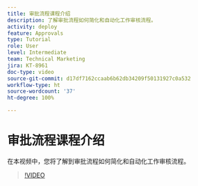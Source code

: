 ```yaml
---
title: 审批流程课程介绍
description: 了解审批流程如何简化和自动化工作审核流程。
activity: deploy
feature: Approvals
type: Tutorial
role: User
level: Intermediate
team: Technical Marketing
jira: KT-8961
doc-type: video
source-git-commit: d17df7162ccaab6b62db34209f50131927c0a532
workflow-type: ht
source-wordcount: '37'
ht-degree: 100%

---
```


# 审批流程课程介绍

在本视频中，您将了解到审批流程如何简化和自动化工作审核流程。

>[!VIDEO](https://video.tv.adobe.com/v/3436448/?quality=12&learn=on&enablevpops&captions=chi_hans)
